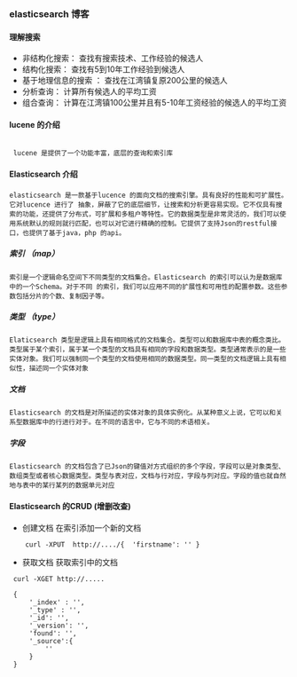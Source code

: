### elasticsearch 博客

#### 理解搜索

* 非结构化搜索： 查找有搜索技术、工作经验的候选人
* 结构化搜索： 查找有5到10年工作经验到候选人
* 基于地理信息的搜索 ： 查找在江湾镇复原200公里的候选人
* 分析查询： 计算所有候选人的平均工资
* 组合查询： 计算在江湾镇100公里并且有5-10年工资经验的候选人的平均工资


#### lucene 的介绍

``` 

 lucene 是提供了一个功能丰富，底层的查询和索引库
```


#### Elasticsearch 介绍

    elasticsearch 是一款基于lucence 的面向文档的搜索引擎。具有良好的性能和可扩展性。它对lucence 进行了 抽象，屏蔽了它的底层细节，让搜索和分析更容易实现。它不仅具有搜索的功能，还提供了分布式，可扩展和多租户等特性。它的数据类型是非常灵活的，我们可以使用系统默认的规则就行匹配，也可以对它进行精确的控制。它提供了支持Json的restful接口，也提供了基于java，php 的api。


##### 索引 （map）
    索引是一个逻辑命名空间下不同类型的文档集合。Elasticsearch 的索引可以认为是数据库中的一个Schema。对于不同 的索引，我们可以应用不同的扩展性和可用性的配置参数。这些参数包括分片的个数、复制因子等。


##### 类型 （type）
    Elaticsearch 类型是逻辑上具有相同格式的文档集合。类型可以和数据库中表的概念类比。类型属于某个索引，属于某一个类型的文档具有相同的字段和数据类型。类型通常表示的是一些实体对象。我们可以强制同一个类型的文档使用相同的数据类型。同一类型的文档逻辑上具有相似性，描述同一个实体对象

##### 文档
    Elasticsearch 的文档是对所描述的实体对象的具体实例化。从某种意义上说，它可以和关系型数据库中的行进行对于。在不同的语言中，它与不同的术语相关。

##### 字段
    Elasticsearch 的文档包含了已Json的键值对方式组织的多个字段，字段可以是对象类型、数组类型或者核心数据类型。类型与表对应，文档与行对应，字段与列对应。字段的值也就自然地与表中的某行某列的数据单元对应



#### Elasticsearch 的CRUD (增删改查)


* 创建文档
    在索引添加一个新的文档

```
    curl -XPUT  http://..../{  'firstname': '' }

 ```

 * 获取文档
    获取索引中的文档

```
 curl -XGET http://.....

 {
     '_index' : '',
     '_type' : '',
     '_id': '',
     '_version': '',
     'found': '',
     '_source':{
         ''
     }
 }

```




